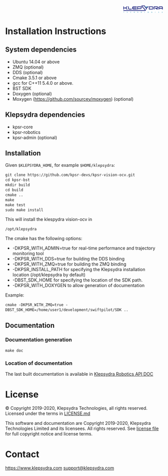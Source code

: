 <p align="right">
  <img width="25%" height="25%"src="./images/klepsydra_logo.jpg">
</p>

# Installation Instructions

## System dependencies

* Ubuntu 14.04 or above
* ZMQ (optional)
* DDS (optional)
* Cmake 3.5.1 or above
* gcc for C++11 5.4.0 or above.
* BST SDK
* Doxygen (optional)
* Moxygen (https://github.com/sourcey/moxygen) (optional)

## Klepsydra dependencies

* kpsr-core
* kpsr-robotics
* kpsr-admin (optional)

## Installation

Given ```$KLEPSYDRA_HOME```, for example ```$HOME/klepsydra```:

```
git clone https://github.com/kpsr-devs/kpsr-vision-ocv.git
cd kpsr-bst
mkdir build
cd build
cmake ..
make
make test
sudo make install
```

This will install the klespydra vision-ocv in

	/opt/klepsydra	

The cmake has the following options:
* -DKPSR_WITH_ADMIN=true for real-time performance and trajectory monitoring tool
* -DKPSR_WITH_DDS=true for building the DDS binding
* -DKPSR_WITH_ZMQ=true for building the ZMQ binding
* -DKPSR_INSTALL_PATH for specifying the Klepsydra installation location (/opt/klepsydra by default)
* -DBST_SDK_HOME for specifying the location of the SDK path.
* -DKPSR_WITH_DOXYGEN to allow generation of documentation

Example:


```
cmake -DKPSR_WITH_ZMQ=true -DBST_SDK_HOME=/home/user1/development/swiftpilot/SDK ..
```


## Documentation

### Documentation generation

```
make doc
```

### Location of documentation

The last built documentation is available in [Klepsydra Robotics API DOC](./api-doc/)


#  License

&copy; Copyright 2019-2020, Klepsydra Technologies, all rights reserved. Licensed under the terms in [LICENSE.md](./LICENSE.md)

This software and documentation are Copyright 2019-2020, Klepsydra Technologies
Limited and its licensees. All rights reserved. See [license file](./LICENSE.md) for full copyright notice and license terms.

#  Contact

https://www.klepsydra.com
support@klepsydra.com

